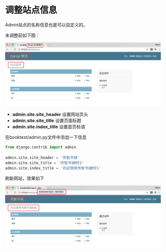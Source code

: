 # 调整站点信息

Admin站点的名称信息也是可以自定义的。

未调整前如下图：

![原始admin站点](/images/origin_site.png)

* **admin.site.site_header**  设置网站页头
* **admin.site.site_title**  设置页面标题
* **admin.site.index_title**  设置首页标语

在booktest/admin.py文件中添加一下信息

```python
from django.contrib import admin

admin.site.site_header = '传智书城'
admin.site.site_title = '传智书城MIS'
admin.site.index_title = '欢迎使用传智书城MIS'
```

刷新网站，效果如下

![调整后的admin站点](/images/modified_admin_site.png)